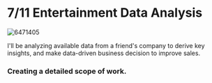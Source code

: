 # 7/11 Entertainment Data Analysis
![6471405](https://user-images.githubusercontent.com/98137996/187810611-e4bb485a-f57d-4aa3-b708-fb4705f0e962.png)

 I'll be analyzing available data from a friend's company to derive key insights, and make data-driven business decision to improve sales.
 
 ### Creating  a detailed scope of work.
